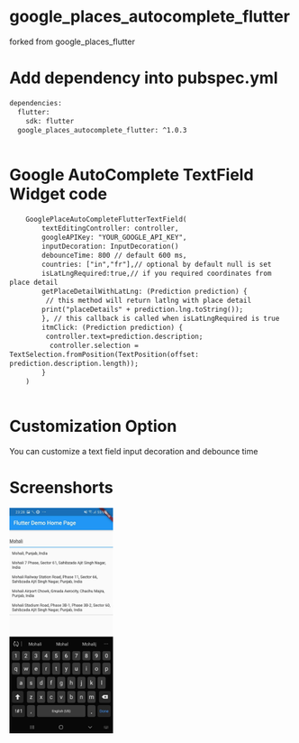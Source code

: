 # google_places_autocomplete_flutter

forked from google_places_flutter

# Add dependency into pubspec.yml

```
dependencies:
  flutter:
    sdk: flutter
  google_places_autocomplete_flutter: ^1.0.3
  
```  

# Google AutoComplete TextField Widget code


```
    GooglePlaceAutoCompleteFlutterTextField(
        textEditingController: controller,
        googleAPIKey: "YOUR_GOOGLE_API_KEY",
        inputDecoration: InputDecoration()
        debounceTime: 800 // default 600 ms,
        countries: ["in","fr"],// optional by default null is set
        isLatLngRequired:true,// if you required coordinates from place detail
        getPlaceDetailWithLatLng: (Prediction prediction) {
         // this method will return latlng with place detail
        print("placeDetails" + prediction.lng.toString());
        }, // this callback is called when isLatLngRequired is true
        itmClick: (Prediction prediction) {
         controller.text=prediction.description;
          controller.selection = TextSelection.fromPosition(TextPosition(offset: prediction.description.length));
        }
    )
    
```
# Customization Option
 You can customize a text field input decoration and debounce time 

# Screenshorts
<img src="https://raw.githubusercontent.com/w3zone/google_places_autocomplete_flutter/master/sample.jpg" height="400">

